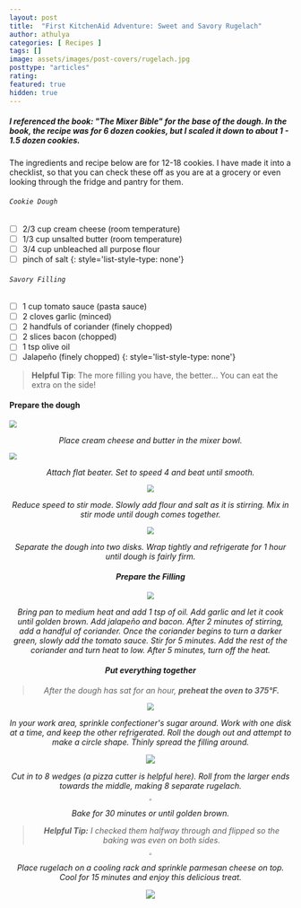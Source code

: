 ```yaml
---
layout: post
title:  "First KitchenAid Adventure: Sweet and Savory Rugelach"
author: athulya
categories: [ Recipes ]
tags: []
image: assets/images/post-covers/rugelach.jpg
posttype: "articles"
rating:
featured: true
hidden: true
---
```


##### I referenced the book: "The Mixer Bible" for the base of the dough. In the book, the recipe was for 6 dozen cookies, but I scaled it down to about 1 - 1.5 dozen cookies.

The ingredients and recipe below are for 12-18 cookies. I have made it into a checklist, so that you can check these off as you are at a grocery or even looking through the fridge and pantry for them. 

###### `Cookie Dough`
- [ ] 2/3 cup cream cheese (room temperature)
- [ ]  1/3 cup unsalted butter (room temperature)
- [ ]  3/4 cup unbleached all purpose flour
- [ ]  pinch of salt
{: style='list-style-type: none'}

###### `Savory Filling`

- [ ]  1 cup tomato sauce (pasta sauce)
- [ ]  2 cloves garlic (minced)
- [ ]  2 handfuls of coriander (finely chopped)
- [ ]  2 slices bacon (chopped)
- [ ]  1 tsp olive oil
- [ ]  Jalapeño (finely chopped)
{: style='list-style-type: none'}

> **Helpful Tip**: The more filling you have, the better... You can eat the extra on the side!

<script>$(document).ready(function(){$('.task-list-item-checkbox').prop("disabled", false);});</script>

#### **Prepare the dough**

<img src="/assets/images/rugelach/aafirst.gif" style="zoom:80%;" /> <em><center>Place cream cheese and butter in the mixer bowl.</center>

<img src="/assets/images/rugelach/second.gif" style="zoom:80%;" /><center><em>Attach flat beater. Set to speed 4 and beat until smooth.</em>

<img src="/assets/images/rugelach/third.gif" style="zoom:80%;" /><center><em>Reduce speed to stir mode. Slowly add flour and salt as it is stirring. Mix in stir mode until dough comes together.</em>

<img src="/assets/images/rugelach/fourth.gif" style="zoom:80%;" /><center><em>Separate the dough into two disks. Wrap tightly and refrigerate for 1 hour until dough is fairly firm.</em>

#### **Prepare the Filling**

<img src="/assets/images/rugelach/fifth.gif" style="zoom:80%;" /><center><em>Bring pan to medium heat and add 1 tsp of oil. Add garlic and let it cook until golden brown. Add jalapeño and bacon. After 2 minutes of stirring, add a handful of coriander. Once the coriander begins to turn a darker green, slowly add the tomato sauce. Stir for 5 minutes. Add the rest of the coriander and turn heat to low. After 5 minutes, turn off the heat.</em>

#### **Put everything together**

> After the dough has sat for an hour, **preheat the oven to 375°F.**

<img src="/assets/images/rugelach/sixth.gif" style="zoom:80%;" /><center><em>In your work area, sprinkle confectioner's sugar around. Work with one disk at a time, and keep the other refrigerated. Roll the dough out and attempt to make a circle shape. Thinly spread the filling around.</em>

<img src="/assets/images/rugelach/8.gif"  /><center><em>Cut in to 8 wedges (a pizza cutter is helpful here). Roll from the larger ends towards the middle, making 8 separate rugelach.</em>

<img src="/assets/images/rugelach/time_to_bake.jpg" style="zoom: 25%;" /><center><em>Bake for 30 minutes or until golden brown.</em>

> **Helpful Tip:** I checked them halfway through and flipped so the baking was even on both sides.

<img src="/assets/images/rugelach/cooling.jpg" style="zoom:25%;" /><center><em>Place rugelach on a cooling rack and sprinkle parmesan cheese on top. Cool for 15 minutes and enjoy this delicious treat.</em> 

![](/assets/images/rugelach/final.gif)
